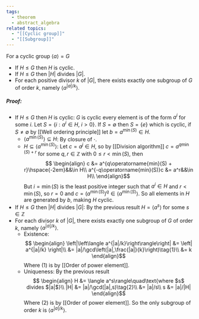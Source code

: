 ```yaml
---
tags:
  - theorem
  - abstract_algebra
related topics:
  - "[[Cyclic group]]"
  - "[[Subgroup]]"
---
```

For a cyclic group $\langle a \rangle = G$
- If $H\leq G$ then $H$ is cyclic.
- If $H\leq G$ then $|H|$ divides $|G|$.
- For each positive divisor $k$ of $|G|$, there exists exactly one subgroup of $G$ of order $k$, namely $\langle a^{|a|/k}\rangle$.
##### Proof:
- If $H\leq G$ then $H$ is cyclic:
	$G$ is cyclic every element is of the form $a^i$ for some $i$. Let $S=\{i:a^i \in H,\ i>0\}$. If $S=\emptyset$ then $S=\{e\}$ which is cyclic, if $S\neq \emptyset$ by [[Well ordering principle]] let $b=a^{\operatorname{min}(S)}\in H$.
	- $\langle a^{\operatorname{min}(S)} \rangle \subseteq H$:
		By closure of $\cdot$.
	- $H\subseteq \langle a^{\operatorname{min}(S)}\rangle$:
		Let $c=a^j\in H$, so by [[Division algorithm]] $c=a^{q\operatorname{min}(S) + r}$ for some $q,r\in \mathbb{Z}$ with $0\leq r<\operatorname{min}(S)$, then$$
	\begin{align}
		c &= a^{q\operatorname{min}(S) + r}\hspace{-2em}&&\in H\\
		a^{-q\operatorname{min}(S)}c &= a^r&&\in H\\
	\end{align}$$But $i=\min(S)$ is the least positive integer such that $a^i \in H$ and $r<\min(S)$, so $r=0$ and $c=\left(a^{\min(S)}\right)^q\in \langle a^{\operatorname{min}(S)}\rangle$. So all elements in $H$ are generated by $b$, making $H$ cyclic.
- If $H\leq G$ then $|H|$ divides $|G|$:
	By the previous result $H=\langle a^s\rangle$ for some $s\in\mathbb{Z}$
- For each divisor $k$ of $|G|$, there exists exactly one subgroup of $G$ of order $k$, namely $\langle a^{|a|/k}\rangle$.
	- Existence:$$
		\begin{align}
			\left|\left\langle a^{|a|/k}\right\rangle\right|
				&= \left| a^{|a|/k} \right|\\
				&= |a|/\gcd\left(|a|,\frac{|a|}{k}\right)\tag{1}\\
				&= k
		\end{align}$$
		Where $(1)$ is by [[Order of power element]].
	- Uniqueness:
		By the previous result$$
		\begin{align}
			H &= \langle a^s\rangle\quad\text{where $s$ divides $|a|$}\\
			|H| &= |a|/\gcd(|a|,s)\tag{2}\\
				&= |a|/s\\
			s &= |a|/|H|
		\end{align}$$Where $(2)$ is by [[Order of power element]]. So the only subgroup of order $k$ is $\langle a^{|a|/k}\rangle$.
